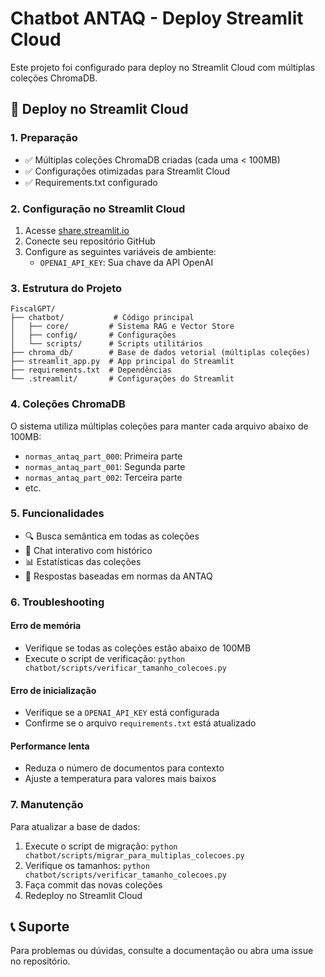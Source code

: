 # Chatbot ANTAQ - Deploy Streamlit Cloud

Este projeto foi configurado para deploy no Streamlit Cloud com múltiplas coleções ChromaDB.

## 🚀 Deploy no Streamlit Cloud

### 1. Preparação
- ✅ Múltiplas coleções ChromaDB criadas (cada uma < 100MB)
- ✅ Configurações otimizadas para Streamlit Cloud
- ✅ Requirements.txt configurado

### 2. Configuração no Streamlit Cloud

1. Acesse [share.streamlit.io](https://share.streamlit.io)
2. Conecte seu repositório GitHub
3. Configure as seguintes variáveis de ambiente:
   - `OPENAI_API_KEY`: Sua chave da API OpenAI

### 3. Estrutura do Projeto
```
FiscalGPT/
├── chatbot/           # Código principal
│   ├── core/         # Sistema RAG e Vector Store
│   ├── config/       # Configurações
│   └── scripts/      # Scripts utilitários
├── chroma_db/        # Base de dados vetorial (múltiplas coleções)
├── streamlit_app.py  # App principal do Streamlit
├── requirements.txt  # Dependências
└── .streamlit/       # Configurações do Streamlit
```

### 4. Coleções ChromaDB
O sistema utiliza múltiplas coleções para manter cada arquivo abaixo de 100MB:
- `normas_antaq_part_000`: Primeira parte
- `normas_antaq_part_001`: Segunda parte
- `normas_antaq_part_002`: Terceira parte
- etc.

### 5. Funcionalidades
- 🔍 Busca semântica em todas as coleções
- 💬 Chat interativo com histórico
- 📊 Estatísticas das coleções
- 🎯 Respostas baseadas em normas da ANTAQ

### 6. Troubleshooting

#### Erro de memória
- Verifique se todas as coleções estão abaixo de 100MB
- Execute o script de verificação: `python chatbot/scripts/verificar_tamanho_colecoes.py`

#### Erro de inicialização
- Verifique se a `OPENAI_API_KEY` está configurada
- Confirme se o arquivo `requirements.txt` está atualizado

#### Performance lenta
- Reduza o número de documentos para contexto
- Ajuste a temperatura para valores mais baixos

### 7. Manutenção

Para atualizar a base de dados:
1. Execute o script de migração: `python chatbot/scripts/migrar_para_multiplas_colecoes.py`
2. Verifique os tamanhos: `python chatbot/scripts/verificar_tamanho_colecoes.py`
3. Faça commit das novas coleções
4. Redeploy no Streamlit Cloud

## 📞 Suporte

Para problemas ou dúvidas, consulte a documentação ou abra uma issue no repositório.
